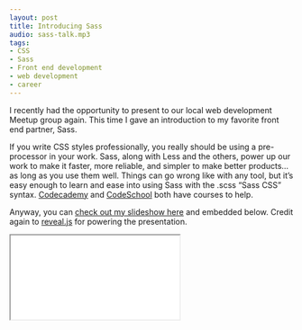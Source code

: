 ```yaml
---
layout: post
title: Introducing Sass
audio: sass-talk.mp3
tags:
- CSS
- Sass
- Front end development
- web development
- career
---
```


I recently had the opportunity to present to our local web development Meetup group again. This time I gave an introduction to my favorite front end partner, Sass.

If you write CSS styles professionally, you really should be using a pre-processor in your work. Sass, along with Less and the others, power up our work to make it faster, more reliable, and simpler to make better products… as long as you use them well. Things can go wrong like with any tool, but it’s easy enough to learn and ease into using Sass with the .scss “Sass CSS” syntax. [Codecademy](https://www.codecademy.com/learn/learn-sass) and [CodeSchool](https://www.codeschool.com/courses/assembling-sass) both have courses to help.

Anyway, you can [check out my slideshow here](../../../assets/talk-sass/index.html) and embedded below. Credit again to [reveal.js](http://lab.hakim.se/reveal-js/#/) for powering the presentation.

<div class="embed-container embed-container--tall">
  <iframe class="revealjs--noteless" src='../../../assets/talk-sass/index.html'></iframe>
</div>
